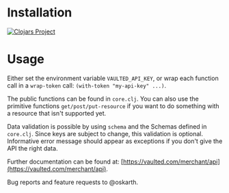 # Installation

[![Clojars Project](http://clojars.org/vaulted/vaulted-clj/latest-version.svg)](http://clojars.org/vaulted/vaulted-clj)

# Usage

Either set the environment variable `VAULTED_API_KEY`, or wrap each
function call in a `wrap-token` call: `(with-token "my-api-key" ...)`.

The public functions can be found in `core.clj`. You can also use the
primitive functions `get/post/put-resource` if you want to do
something with a resource that isn't supported yet.

Data validation is possible by using `schema` and the Schemas defined
in `core.clj`. Since keys are subject to change, this validation is
optional. Informative error message should appear as exceptions if you
don't give the API the right data.

Further documentation can be found at:
[https://vaulted.com/merchant/api](https://vaulted.com/merchant/api).

Bug reports and feature requests to @oskarth.
